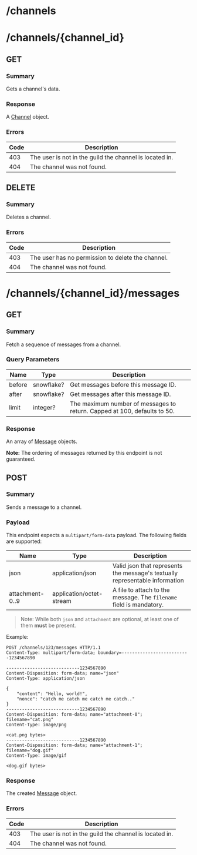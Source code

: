 # /channels

# /channels/\{channel_id\}

## GET

### Summary

Gets a channel's data.

### Response

A [Channel](../objects/channel.md) object.

### Errors

| Code | Description |
| ---- | ----------- |
| 403  | The user is not in the guild the channel is located in. |
| 404  | The channel was not found. |

## DELETE

### Summary

Deletes a channel.

### Errors

| Code | Description |
| ---- | ----------- |
| 403  | The user has no permission to delete the channel. |
| 404  | The channel was not found. |

# /channels/\{channel_id\}/messages

## GET

### Summary

Fetch a sequence of messages from a channel.

### Query Parameters

| Name | Type | Description |
| ---- | ---- | ----------- |
| before | snowflake? | Get messages before this message ID. |
| after | snowflake? | Get messages after this message ID. |
| limit | integer? | The maximum number of messages to return. Capped at 100, defaults to 50. |

### Response

An array of [Message](../objects/message.md) objects.

**Note:** The ordering of messages returned by this endpoint is not guaranteed.

## POST

### Summary

Sends a message to a channel.

### Payload

This endpoint expects a `multipart/form-data` payload. The following fields are supported:

| Name | Type | Description |
| ---- | ---- | ----------- |
| json | application/json | Valid json that represents the message's textually representable information |
| attachment-0..9 | application/octet-stream | A file to attach to the message. The `filename` field is mandatory. |

> Note: While both `json` and `attachment` are optional, at least one of them **must** be present.

Example:

```http
POST /channels/123/messages HTTP/1.1
Content-Type: multipart/form-data; boundary=--------------------------1234567890

----------------------------1234567890
Content-Disposition: form-data; name="json"
Content-Type: application/json

{
    "content": "Hello, world!",
    "nonce": "catch me catch me catch me catch.."
}
----------------------------1234567890
Content-Disposition: form-data; name="attachment-0"; filename="cat.png"
Content-Type: image/png

<cat.png bytes>
----------------------------1234567890
Content-Disposition: form-data; name="attachment-1"; filename="dog.gif"
Content-Type: image/gif

<dog.gif bytes>
```

### Response

The created [Message](../objects/message.md) object.

### Errors

| Code | Description |
| ---- | ----------- |
| 403  | The user is not in the guild the channel is located in. |
| 404  | The channel was not found. |
